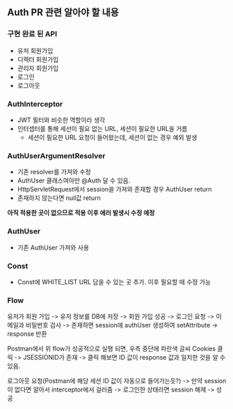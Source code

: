 ## Auth PR 관련 알아야 할 내용

### 구현 완료 된 API
- 유저 회원가입
- 디렉터 회원가입
- 관리자 회원가입
- 로그인
- 로그아웃


### AuthInterceptor
- JWT 필터와 비슷한 역할이라 생각
- 인터셉터를 통해 세선이 필요 없는 URL, 세션이 필요한 URL을 거름
  - 세션이 필요한 URL 요청이 들어왔는데, 세션이 없는 경우 예외 발생

### AuthUserArgumentResolver
- 기존 resolver를 가져와 수정
- AuthUser 클래스여아만 @Auth 달 수 있음.
- HttpServletRequest에서 session을 가져와 존재할 경우 AuthUser return
- 존재하지 않는다면 null값 return

**아직 적용한 곳이 없으므로 적용 이후 에러 발생시 수정 예정**

### AuthUser
- 기존 AuthUser 가져와 사용

### Const
- Const에 WHITE_LIST URL 담을 수 있는 곳 추가. 이후 필요할 때 수정 가능


### Flow
유저가 회원 가입 -> 유저 정보를 DB에 저장 -> 회원 가입 성공 -> 로그인 요청 -> 이메일과 비밀번호 검사 -> 존재하면 session에 authUser 생성하여 setAttribute -> response 반환

Postman에서 위 flow가 성공적으로 실행 되면, 우측 중단에 파란색 글씨 Cookies 클릭 -> JSESSIONID가 존재 -> 클릭 해보면 ID 값이 response 값과 일치한 것을 알 수 있음.

로그아웃 요청(Postman에 해당 세션 ID 값이 자동으로 들어가는듯?) -> 만약 session이 없다면 알아서 interceptor에서 걸러줌 -> 로그인한 상태라면 session 해제 -> 성공

